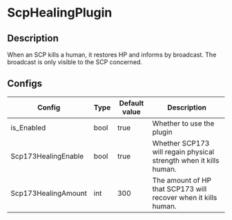 # ScpHealingPlugin

## Description

When an SCP kills a human, it restores HP and informs by broadcast.
The broadcast is only visible to the SCP concerned.

## Configs

| Config              | Type | Default value | Description                                                       |
| ------------------- | ---- | ------------- | ----------------------------------------------------------------- |
| is_Enabled          | bool | true          | Whether to use the plugin                                         |
| Scp173HealingEnable | bool | true          | Whether SCP173 will regain physical strength when it kills human. |
| Scp173HealingAmount | int  | 300           | The amount of HP that SCP173 will recover when it kills human.    |
